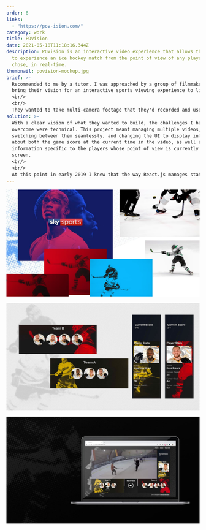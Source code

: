 ```yaml
---
order: 8
links:
  - "https://pov-ision.com/"
category: work
title: POVision
date: 2021-05-18T11:18:16.344Z
description: POVision is an interactive video experience that allows the viewer
  to experience an ice hockey match from the point of view of any player they
  chose, in real-time.
thumbnail: povision-mockup.jpg
brief: >-
  Recommended to me by a tutor, I was approached by a group of filmmakers to help
  bring their vision for an interactive sports viewing experience to life. 
  <br/>
  <br/>
  They wanted to take multi-camera footage that they'd recorded and use it to create an environment in which the viewer can choose a specific player from whose viewpoint they wanted to watch, when they wanted.
solution: >-
  With a clear vision of what they wanted to build, the challenges I had to
  overcome were technical. This project meant managing multiple videos,
  switching between them seamlessly, and changing the UI to display information
  about both the game score at the current time in the video, as well as
  information specific to the players whose point of view is currently on
  screen. 
  <br/>
  <br/>
  At this point in early 2019 I knew that the way React.js manages state would be perfect, I just didn't know how to use it. I went from no previous experience using React to deploying POVision in the space of two weeks, ultimately building something that was proudly displayed as part of the filmmakers final year degree show.
---
```

![Moodboard for POVision showing ice hockey players](moodboard.jpg)

![Interface elements from the POVision website](player-stats.jpg)

![The POVision interface shown on a laptop](laptop.jpg)
